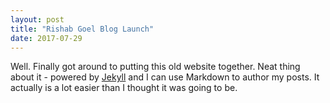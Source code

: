 ```yaml
---
layout: post
title: "Rishab Goel Blog Launch"
date: 2017-07-29
---
```


Well. Finally got around to putting this old website together.
Neat thing about it - powered by [Jekyll](http://jekyllrb.com) and I can use Markdown to author my posts.
It actually is a lot easier than I thought it was going to be.
